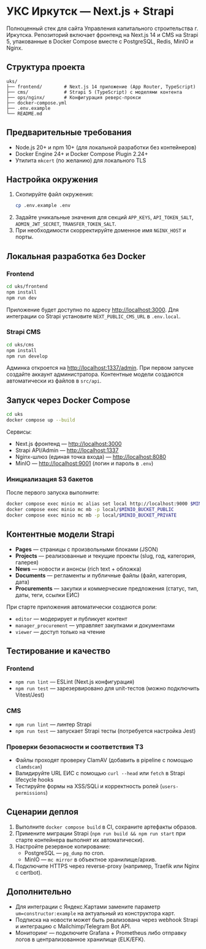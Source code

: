 # УКС Иркутск — Next.js + Strapi

Полноценный стек для сайта Управления капитального строительства г. Иркутска. Репозиторий включает фронтенд на Next.js 14 и CMS на Strapi 5, упакованные в Docker Compose вместе с PostgreSQL, Redis, MinIO и Nginx.

## Структура проекта

```
uks/
├── frontend/        # Next.js 14 приложение (App Router, TypeScript)
├── cms/             # Strapi 5 (TypeScript) с моделями контента
├── ops/nginx/       # Конфигурация реверс-прокси
├── docker-compose.yml
├── .env.example
└── README.md
```

## Предварительные требования

- Node.js 20+ и npm 10+ (для локальной разработки без контейнеров)
- Docker Engine 24+ и Docker Compose Plugin 2.24+
- Утилита `mkcert` (по желанию) для локального TLS

## Настройка окружения

1. Скопируйте файл окружения:
   ```bash
   cp .env.example .env
   ```
2. Задайте уникальные значения для секций `APP_KEYS`, `API_TOKEN_SALT`, `ADMIN_JWT_SECRET`, `TRANSFER_TOKEN_SALT`.
3. При необходимости скорректируйте доменное имя `NGINX_HOST` и порты.

## Локальная разработка без Docker

### Frontend
```bash
cd uks/frontend
npm install
npm run dev
```
Приложение будет доступно по адресу <http://localhost:3000>. Для интеграции со Strapi установите `NEXT_PUBLIC_CMS_URL` в `.env.local`.

### Strapi CMS
```bash
cd uks/cms
npm install
npm run develop
```
Админка откроется на <http://localhost:1337/admin>. При первом запуске создайте аккаунт администратора. Контентные модели создаются автоматически из файлов в `src/api`.

## Запуск через Docker Compose

```bash
cd uks
docker compose up --build
```

Сервисы:
- Next.js фронтенд — <http://localhost:3000>
- Strapi API/Admin — <http://localhost:1337>
- Nginx-шлюз (единая точка входа) — <http://localhost:8080>
- MinIO — <http://localhost:9001> (логин и пароль в `.env`)

### Инициализация S3 бакетов

После первого запуска выполните:
```bash
docker compose exec minio mc alias set local http://localhost:9000 $MINIO_ACCESS_KEY $MINIO_SECRET_KEY
docker compose exec minio mc mb -p local/$MINIO_BUCKET_PUBLIC
docker compose exec minio mc mb -p local/$MINIO_BUCKET_PRIVATE
```

## Контентные модели Strapi

- **Pages** — страницы с произвольными блоками (JSON)
- **Projects** — реализованные и текущие проекты (slug, год, категория, галерея)
- **News** — новости и анонсы (rich text + обложка)
- **Documents** — регламенты и публичные файлы (файл, категория, дата)
- **Procurements** — закупки и коммерческие предложения (статус, тип, даты, теги, ссылки ЕИС)

При старте приложения автоматически создаются роли:
- `editor` — модерирует и публикует контент
- `manager_procurement` — управляет закупками и документами
- `viewer` — доступ только на чтение

## Тестирование и качество

### Frontend
- `npm run lint` — ESLint (Next.js конфигурация)
- `npm run test` — зарезервировано для unit-тестов (можно подключить Vitest/Jest)

### CMS
- `npm run lint` — линтер Strapi
- `npm run test` — запускает Strapi тесты (потребуется настройка Jest)

### Проверки безопасности и соответствия ТЗ
- Файлы проходят проверку ClamAV (добавить в pipeline с помощью `clamdscan`)
- Валидируйте URL ЕИС с помощью `curl --head` или `fetch` в Strapi lifecycle hooks
- Тестируйте формы на XSS/SQLi и корректность ролей (`users-permissions`)

## Сценарии деплоя

1. Выполните `docker compose build` в CI, сохраните артефакты образов.
2. Примените миграции Strapi (`npm run build && npm run start` при старте контейнера выполнят их автоматически).
3. Настройте резервное копирование:
   - PostgreSQL — `pg_dump` по cron.
   - MinIO — `mc mirror` в объектное хранилище/архив.
4. Подключите HTTPS через reverse-proxy (например, Traefik или Nginx с certbot).

## Дополнительно

- Для интеграции с Яндекс.Картами замените параметр `um=constructor:example` на актуальный из конструктора карт.
- Подписка на новости может быть реализована через webhook Strapi и интеграцию с Mailchimp/Telegram Bot API.
- Мониторинг — подключите Grafana + Prometheus либо отправку логов в централизованное хранилище (ELK/EFK).
